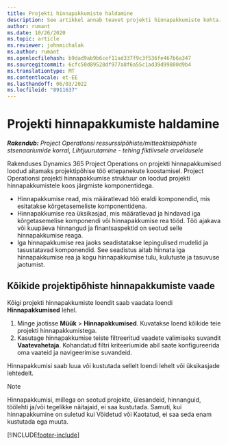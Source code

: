 ```yaml
---
title: Projekti hinnapakkumiste haldamine
description: See artikkel annab teavet projekti hinnapakkumiste kohta.
author: rumant
ms.date: 10/26/2020
ms.topic: article
ms.reviewer: johnmichalak
ms.author: rumant
ms.openlocfilehash: b9dad9ab9b6cef11ad337f9c3f536fe467b6a347
ms.sourcegitcommit: 6cfc50d89528df977a8f6a55c1ad39d99800d9b4
ms.translationtype: MT
ms.contentlocale: et-EE
ms.lasthandoff: 06/03/2022
ms.locfileid: "8911637"
---
```

# <a name="manage-project-quotes"></a>Projekti hinnapakkumiste haldamine

_**Rakendub:** Project Operationsi ressurssipõhiste/mitteaktsiapõhiste stsenaariumide korral,  Lihtjuurutamine - tehing fiktiivsele arveldusele_

Rakenduses Dynamics 365 Project Operations on projekti hinnapakkumised loodud aitamaks projektipõhise töö ettepanekute koostamisel. Project Operationsi projekti hinnapakkumise struktuur on loodud projekti hinnapakkumistele koos järgmiste komponentidega.

  - Hinnapakkumise read, mis määratlevad töö eraldi komponendid, mis esitatakse kõrgetasemeliste komponentidena.
  - Hinnapakkumise rea üksikasjad, mis määratlevad ja hindavad iga kõrgetasemelise komponendi või hinnapakkumise rea tööd. Töö ajakava või kuupäeva hinnangud ja finantsaspektid on seotud selle hinnapakkumise reaga.
  - Iga hinnapakkumise rea jaoks seadistatakse lepingulised mudelid ja tasustatavad komponendid. See seadistus aitab hinnata iga hinnapakkumise rea ja kogu hinnapakkumise tulu, kulutuste ja tasuvuse jaotumist.

## <a name="view-all-project-based-quotes"></a>Kõikide projektipõhiste hinnapakkumiste vaade

Kõigi projekti hinnapakkumiste loendit saab vaadata loendi **Hinnapakkumised** lehel. 

1. Minge jaotisse **Müük** > **Hinnapakkumised**. Kuvatakse loend kõikide teie projekti hinnapakkumistega. 
2. Kasutage hinnapakkumise teiste filtreeritud vaadete valimiseks suvandit **Vaatevahetaja**. Kohandatud filtri kriteeriumide abil saate konfigureerida oma vaateid ja navigeerimise suvandeid.

Hinnapakkumisi saab luua või kustutada sellelt loendi lehelt või üksikasjade lehtedelt.

 > [!NOTE]
 > Hinnapakkumisi, millega on seotud projekte, ülesandeid, hinnanguid, töölehti ja/või tegelikke näitajaid, ei saa kustutada. Samuti, kui hinnapakkumine on suletud kui Võidetud või Kaotatud, ei saa seda enam kustutada ega muuta. 


[!INCLUDE[footer-include](../../includes/footer-banner.md)]
